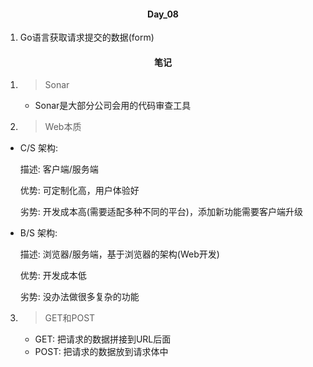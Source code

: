 #### <center>Day_08</center>

1. Go语言获取请求提交的数据(form)

#### <center>笔记</center>
1. > Sonar
  
    - Sonar是大部分公司会用的代码审查工具
   
 2. > Web本质

   - C/S 架构:

     描述: 客户端/服务端

     优势: 可定制化高，用户体验好

     劣势: 开发成本高(需要适配多种不同的平台)，添加新功能需要客户端升级

   - B/S 架构:

     描述: 浏览器/服务端，基于浏览器的架构(Web开发)

     优势: 开发成本低

     劣势: 没办法做很多复杂的功能

3. > GET和POST

   - GET: 把请求的数据拼接到URL后面
   - POST: 把请求的数据放到请求体中

